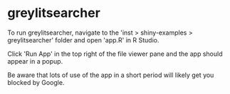 # greylitsearcher

To run greylitsearcher, navigate to the 'inst > shiny-examples > greylitsearcher' folder and open 'app.R' in R Studio.

Click 'Run App' in the top right of the file viewer pane and the app should appear in a popup.

Be aware that lots of use of the app in a short period will likely get you blocked by Google.
